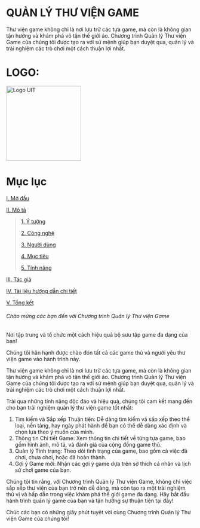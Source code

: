 <h1>QUẢN LÝ THƯ VIỆN GAME</h1>
<p>Thư viện game không chỉ là nơi lưu trữ các tựa game, mà còn là không gian tận hưởng và khám phá vô tận thế giới ảo. Chương trình Quản lý Thư viện Game của chúng tôi được tạo ra với sứ mệnh giúp bạn duyệt qua, quản lý và trải nghiệm các trò chơi một cách thuận lợi nhất.</p>
<h1>LOGO:</h1><img src="https://scontent.fsgn5-15.fna.fbcdn.net/v/t1.15752-9/411405265_906189663924012_6155020974372787196_n.png?_nc_cat=108&ccb=1-7&_nc_sid=8cd0a2&_nc_eui2=AeE3QuBiV4-dx3-6cg2zu3K78BeeC_zAFh_wF54L_MAWH6Bq2H7SWYEYoVQboLpHOiJyZ0aPsTnIwoe5MaS2QIhK&_nc_ohc=gwwZGpFKi9EAX-N40EV&_nc_ht=scontent.fsgn5-15.fna&oh=03_AdT-TrcPdeGaBGUpSSLJevMvlim6rMmc25VdXZUpShBKsw&oe=65BBADA8" alt="Logo UIT" width="200" height="200">

<h1>Mục lục</h1>

 [I. Mở đầu](#Modau)

 [II. Mô tả](#Mota)

> [1. Ý tưởng](#Ytuong)
>
> [2. Công nghệ](#Congnghe)
>
> [3. Người dùng](#Doituongsudung)
>
> [4. Mục tiêu](#Muctieu)
>
> [5. Tính năng](#Tinhnang)

[III. Tác giả](#Tacgia)

[IV. Tài liệu hướng dẫn chi tiết](#tailieuhuongdan)

[V. Tổng kết](#Tongket)


<div id="Modau"></div>
<h6>Chào mừng các bạn đến với Chương trình Quản lý Thư viện Game</h6>
    <p>Nơi tập trung và tổ chức một cách hiệu quả bộ sưu tập game đa dạng của bạn!</p>
    <p>Chúng tôi hân hạnh được chào đón tất cả các game thủ và người yêu thư viện game vào hành trình này.</p>
    <p>Thư viện game không chỉ là nơi lưu trữ các tựa game, mà còn là không gian tận hưởng và khám phá vô tận thế giới ảo. Chương trình Quản lý Thư viện Game của chúng tôi được tạo ra với sứ mệnh giúp bạn duyệt qua, quản lý và trải nghiệm các trò chơi một cách thuận lợi nhất.</p>
    <p>Trải qua những tính năng độc đáo và hiệu quả, chúng tôi cam kết mang đến cho bạn trải nghiệm quản lý thư viện game tốt nhất:</p>
    <ol>
        <li>Tìm kiếm và Sắp xếp Thuận tiện: Dễ dàng tìm kiếm và sắp xếp theo thể loại, nền tảng, hay ngày phát hành để bạn có thể dễ dàng xác định và chọn lựa theo ý muốn của mình.</li>
        <li>Thông tin Chi tiết Game: Xem thông tin chi tiết về từng tựa game, bao gồm hình ảnh, mô tả, và đánh giá của cộng đồng game thủ.</li>
        <li>Quản lý Tình trạng: Theo dõi tình trạng của game, bao gồm cả việc đã chơi, chưa chơi, hoặc đã hoàn thành.</li>
        <li>Gợi ý Game mới: Nhận các gợi ý game dựa trên sở thích cá nhân và lịch sử chơi game của bạn.</li>
    </ol>
    <p>Chúng tôi tin rằng, với Chương trình Quản lý Thư viện Game, không chỉ việc sắp xếp thư viện của bạn trở nên dễ dàng, mà còn tạo ra một trải nghiệm thú vị và hấp dẫn trong việc khám phá thế giới game đa dạng. Hãy bắt đầu hành trình quản lý game của bạn và tận hưởng sự thuận tiện tại đây!</p>
    <p>Chúc các bạn có những giây phút tuyệt vời cùng Chương trình Quản lý Thư viện Game của chúng tôi!</p>
